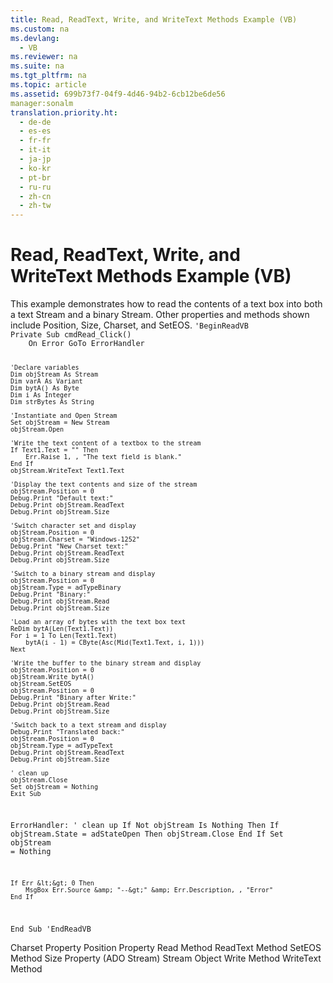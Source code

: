```yaml
---
title: Read, ReadText, Write, and WriteText Methods Example (VB)
ms.custom: na
ms.devlang: 
  - VB
ms.reviewer: na
ms.suite: na
ms.tgt_pltfrm: na
ms.topic: article
ms.assetid: 699b73f7-04f9-4d46-94b2-6cb12be6de56
manager:sonalm
translation.priority.ht: 
  - de-de
  - es-es
  - fr-fr
  - it-it
  - ja-jp
  - ko-kr
  - pt-br
  - ru-ru
  - zh-cn
  - zh-tw
---
```

# Read, ReadText, Write, and WriteText Methods Example (VB)
<?xml version="1.0" encoding="utf-8"?>
<developerReferenceWithoutSyntaxDocument xmlns="http://ddue.schemas.microsoft.com/authoring/2003/5" xmlns:xlink="http://www.w3.org/1999/xlink" xmlns:xsi="http://www.w3.org/2001/XMLSchema-instance" xsi:schemaLocation="http://ddue.schemas.microsoft.com/authoring/2003/5 http://dduestorage.blob.core.windows.net/ddueschema/developer.xsd">
  <introduction>
    <para>This example demonstrates how to read the contents of a text box into both a text <legacyLink xlink:href="0514531f-009d-4519-abc3-d727014a39f1">Stream</legacyLink> and a binary <legacyBold>Stream</legacyBold>. Other properties and methods shown include <legacyLink xlink:href="daa8319a-49aa-4c1c-9af6-0b01e9ab2f9d">Position</legacyLink>, <legacyLink xlink:href="e6bad449-ebdb-4dd3-886a-9e6f1e7ee5d2">Size</legacyLink>, <legacyLink xlink:href="e42507cb-9b46-4ce4-8191-2948eaf14ca2">Charset</legacyLink>, and <legacyLink xlink:href="707c18ca-6a56-4970-bbd6-ae1fb86a0b8a">SetEOS</legacyLink>.</para>
    <code>'BeginReadVB
Private Sub cmdRead_Click()
    On Error GoTo ErrorHandler
    
    'Declare variables
    Dim objStream As Stream
    Dim varA As Variant
    Dim bytA() As Byte
    Dim i As Integer
    Dim strBytes As String
    
    'Instantiate and Open Stream
    Set objStream = New Stream
    objStream.Open
    
    'Write the text content of a textbox to the stream
    If Text1.Text = "" Then
        Err.Raise 1, , "The text field is blank."
    End If
    objStream.WriteText Text1.Text
    
    'Display the text contents and size of the stream
    objStream.Position = 0
    Debug.Print "Default text:"
    Debug.Print objStream.ReadText
    Debug.Print objStream.Size
    
    'Switch character set and display
    objStream.Position = 0
    objStream.Charset = "Windows-1252"
    Debug.Print "New Charset text:"
    Debug.Print objStream.ReadText
    Debug.Print objStream.Size
    
    'Switch to a binary stream and display
    objStream.Position = 0
    objStream.Type = adTypeBinary
    Debug.Print "Binary:"
    Debug.Print objStream.Read
    Debug.Print objStream.Size
    
    'Load an array of bytes with the text box text
    ReDim bytA(Len(Text1.Text))
    For i = 1 To Len(Text1.Text)
        bytA(i - 1) = CByte(Asc(Mid(Text1.Text, i, 1)))
    Next
    
    'Write the buffer to the binary stream and display
    objStream.Position = 0
    objStream.Write bytA()
    objStream.SetEOS
    objStream.Position = 0
    Debug.Print "Binary after Write:"
    Debug.Print objStream.Read
    Debug.Print objStream.Size
    
    'Switch back to a text stream and display
    Debug.Print "Translated back:"
    objStream.Position = 0
    objStream.Type = adTypeText
    Debug.Print objStream.ReadText
    Debug.Print objStream.Size
    
    ' clean up
    objStream.Close
    Set objStream = Nothing
    Exit Sub
    
ErrorHandler:
    ' clean up
    If Not objStream Is Nothing Then
        If objStream.State = adStateOpen Then objStream.Close
    End If
    Set objStream = Nothing
    
    If Err &lt;&gt; 0 Then
        MsgBox Err.Source &amp; "--&gt;" &amp; Err.Description, , "Error"
    End If
End Sub
'EndReadVB</code>
  </introduction>
  <relatedTopics>
<link xlink:href="e42507cb-9b46-4ce4-8191-2948eaf14ca2">Charset Property</link>
<link xlink:href="daa8319a-49aa-4c1c-9af6-0b01e9ab2f9d">Position Property</link>
<link xlink:href="838502de-80f1-4eeb-8838-dd3d9403e567">Read Method</link>
<link xlink:href="be5a409e-cf87-4859-9ea5-713401755a77">ReadText Method</link>
<link xlink:href="707c18ca-6a56-4970-bbd6-ae1fb86a0b8a">SetEOS Method</link>
<link xlink:href="a487c241-d953-4c31-ae7e-6358d5cf6733">Size Property (ADO Stream)</link>
<link xlink:href="0514531f-009d-4519-abc3-d727014a39f1">Stream Object</link>
<link xlink:href="02982e6a-ac5f-4af2-b82e-ce12534b84b2">Write Method</link>
<link xlink:href="7a669048-13f4-4574-a2b1-985e089729d5">WriteText Method</link>
</relatedTopics>
</developerReferenceWithoutSyntaxDocument>